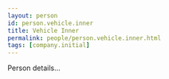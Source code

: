 ```yaml
---
layout: person
id: person.vehicle.inner
title: Vehicle Inner
permalink: people/person.vehicle.inner.html
tags: [company.initial]
---
```


Person details...